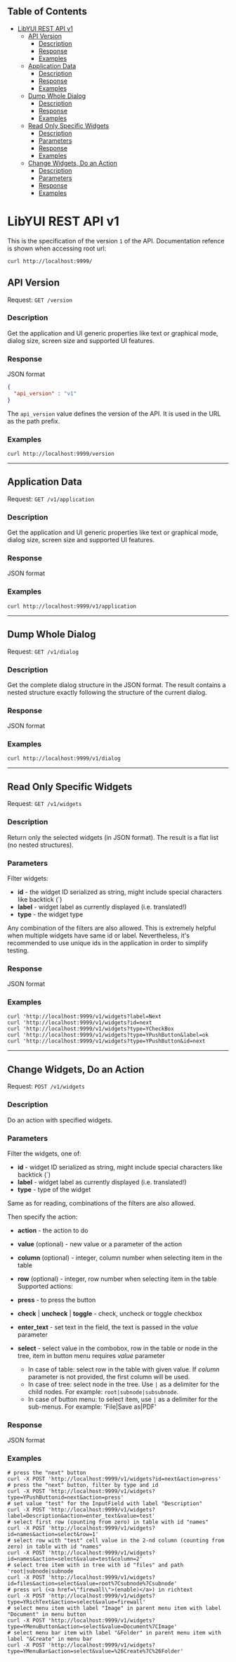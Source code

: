 ## Table of Contents
* [LibYUI REST API v1](#libyui-rest-api-v1)
    * [API Version](#api-version)
        * [Description](#description)
        * [Response](#response)
        * [Examples](#examples)
    * [Application Data](#application-data)
        * [Description](#description)
        * [Response](#response)
        * [Examples](#examples)
    * [Dump Whole Dialog](#dump-whole-dialog)
        * [Description](#description)
        * [Response](#response)
        * [Examples](#examples)
    * [Read Only Specific Widgets](#read-only-specific-widgets)
        * [Description](#description)
        * [Parameters](#parameters)
        * [Response](#response)
        * [Examples](#examples)
    * [Change Widgets, Do an Action](#change-widgets-do-an-action)
        * [Description](#description)
        * [Parameters](#parameters)
        * [Response](#response)
        * [Examples](#examples)

# LibYUI REST API v1

This is the specification of the version `1` of the API.
Documentation refence is shown when accessing root url:
```
curl http://localhost:9999/
```

## API Version

Request: `GET /version`

### Description

Get the application and UI generic properties like text or graphical mode,
dialog size, screen size and supported UI features.

### Response

JSON format

```json
{
  "api_version" : "v1"
}
```

The `api_version` value defines the version of the API. It is used in the URL
as the path prefix.

### Examples

```
curl http://localhost:9999/version
```
---

## Application Data

Request: `GET /v1/application`

### Description

Get the application and UI generic properties like text or graphical mode,
dialog size, screen size and supported UI features.

### Response

JSON format

### Examples

```
curl http://localhost:9999/v1/application
```
---

## Dump Whole Dialog

 Request: `GET /v1/dialog`

### Description

Get the complete dialog structure in the JSON format. The result contains
a nested structure exactly following the structure of the current dialog.

### Response

JSON format

### Examples

```
curl http://localhost:9999/v1/dialog
```

---

## Read Only Specific Widgets

Request: `GET /v1/widgets`

### Description

Return only the selected widgets (in JSON format). The result is a flat list
(no nested structures).

### Parameters

Filter widgets:

- **id** - the widget ID serialized as string, might include special characters
  like backtick (\`)
- **label** - widget label as currently displayed (i.e. translated!)
- **type** - the widget type

Any combination of the filters are also allowed. This is extremely helpful
when multiple widgets have same id or label. Nevertheless, it's recommended
to use unique ids in the application in order to simplify testing.

### Response

JSON format

### Examples

```
curl 'http://localhost:9999/v1/widgets?label=Next
curl 'http://localhost:9999/v1/widgets?id=next
curl 'http://localhost:9999/v1/widgets?type=YCheckBox
curl 'http://localhost:9999/v1/widgets?type=YPushButton&label=ok
curl 'http://localhost:9999/v1/widgets?type=YPushButton&id=next
```

---

## Change Widgets, Do an Action

Request: `POST /v1/widgets`

### Description

Do an action with specified widgets.

### Parameters

Filter the widgets, one of:

- **id** - widget ID serialized as string, might include special characters
  like backtick (\`)
- **label** - widget label as currently displayed (i.e. translated!)
- **type** - type of the widget

Same as for reading, combinations of the filters are also allowed.

Then specify the action:

- **action** - the action to do
- **value** (optional) - new value or a parameter of the action
- **column** (optional) - integer, column number when selecting item in the table
- **row** (optional) - integer, row number when selecting item in the table
Supported actions:

- **press** - to press the button
- **check** | **uncheck**  | **toggle** - check, uncheck or toggle checkbox
- **enter_text** - set text in the field, the text is passed in the
  *value* parameter
- **select** - select value in the combobox, row in the table or node in the
  tree, item in button menu requires *value* parameter
  - In case of table: select row in the table with given value. If
        *column* parameter is not provided, the first column will be used.  
  - In case of tree: select node in the tree. Use `|` as a delimiter for
        the child nodes. For example: `root|subnode|subsubnode`.
  - In case of button menu: to select item, use `|` as a delimiter for the
  sub-menus. For example: 'File|Save as|PDF'
### Response

JSON format

### Examples

```shell
# press the "next" button
curl -X POST 'http://localhost:9999/v1/widgets?id=next&action=press'
# press the "next" button, filter by type and id
curl -X POST 'http://localhost:9999/v1/widgets?type=YPushButtonid=next&action=press'
# set value "test" for the InputField with label "Description"
curl -X POST 'http://localhost:9999/v1/widgets?label=Description&action=enter_text&value=test'
# select first row (counting from zero) in table with id "names"
curl -X POST 'http://localhost:9999/v1/widgets?id=names&action=select&row=1'
# select row with "test" cell value in the 2-nd column (counting from zero) in table with id "names"
curl -X POST 'http://localhost:9999/v1/widgets?id=names&action=select&value=test&column=2'
# select tree item with in tree with id "files" and path 'root|subnode|subnode
curl -X POST 'http://localhost:9999/v1/widgets?id=files&action=select&value=root%7Csubnode%7Csubnode'
# press url (<a href=\"firewall\">(enable)</a>) in richtext
curl -X POST 'http://localhost:9999/v1/widgets?type=YRichText&action=select&value=firewall'
# select menu item with label "Image" in parent menu item with label "Document" in menu button
curl -X POST 'http://localhost:9999/v1/widgets?type=YMenuButton&action=select&value=Document%7CImage'
# select menu bar item with label "&Folder" in parent menu item with label "&Create" in menu bar
curl -X POST 'http://localhost:9999/v1/widgets?type=YMenuBar&action=select&value=%26Create%7C%26Folder'
```
